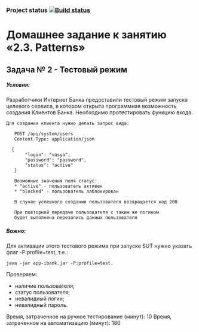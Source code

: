 ### Project status [![Build status](https://ci.appveyor.com/api/projects/status/n3mht0igsjbm12b7?svg=true)](https://ci.appveyor.com/project/shvedcate/patternsusercreate)

# Домашнее задание к занятию «2.3. Patterns»
## Задача № 2 - Тестовый режим

##### Условия:
Разработчики Интернет Банка предоставили тестовый режим запуска целевого сервиса, 
в котором открыта программная возможность создания Клиентов Банка. 
Необходимо протестировать функцию входа.

````
Для создания клиента нужно делать запрос вида:
   
   POST /api/system/users
   Content-Type: application/json
   
  {
       "login": "vasya",
       "password": "password",
       "status": "active" 
   }
   
   Возможные значения поля статус:
   * "active" - пользователь активен
   * "blocked" - пользователь заблокирован
   
   В случае успешного создания пользователя возвращается код 200
   
   При повторной передаче пользователя с таким же логином 
   будет выполнена перезапись данных пользователя
````
##### Важно:

Для активации этого тестового режима при запуске SUT нужно указать флаг -P:profile=test,
т.е.: 
```` 
java -jar app-ibank.jar -P:profile=test.
````
Проверяем:
* наличие пользователя;
* статус пользователя;
* невалидный логин;
* невалидный пароль.

Время, затраченное на ручное тестирование (минут): 10
Время, затраченное на автоматизацию (минут): 180